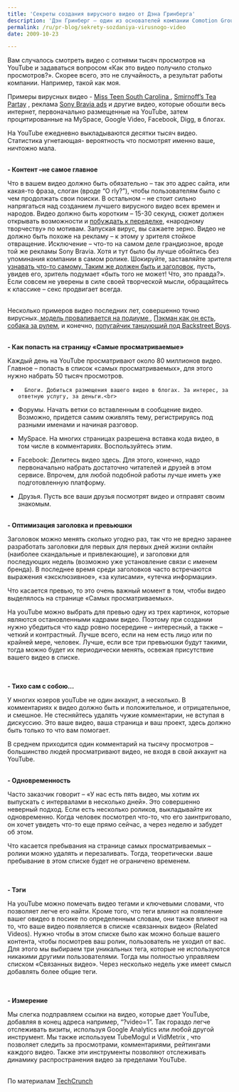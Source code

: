 ```yaml
---
title: 'Секреты создания вирусного видео от Дэна Гринберга'
description: 'Дэн Гринберг – один из основателей компании Comotion Group, которая занимается вирусным видео-маркетингом. Вам случалось смотреть видео с сотнями тысяч просмотров на YouTube и задаваться вопросом «Как это видео получило столько просмотров?». Скорее всего, это не случайность, а результат работы компании. Например, такой как моя.'
permalink: /ru/pr-blog/sekrety-sozdaniya-virusnogo-video
date: 2009-10-23

---
```


Вам случалось смотреть видео с сотнями тысяч просмотров на YouTube и задаваться вопросом «Как это видео получило столько просмотров?». Скорее всего, это не случайность, а результат работы компании. Например, такой как моя.<br>

Примеры вирусных видео - <a href="https://www.youtube.com/watch?v=lj3iNxZ8Dww">Miss Teen South Carolina </a>, <a href="https://www.youtube.com/watch?v=PTU2He2BIc0">Smirnoff’s Tea Partay</a> , реклама <a href="https://www.youtube.com/watch?v=CLUAbkRUvVQ">Sony Bravia ads</a>  и другие видео, которые обошли весь интернет, первоначально размещенные на YouTube, затем процитированные на MySpace, Google Video, Facebook, Digg, в блогах.

На YouTube ежедневно выкладываются десятки тысяч видео. Статистика угнетающая-  вероятность что посмотрят именно ваше, ничтожно мала. <br><br>

<strong> - Контент –не самое главное</strong>

Что в вашем видео должно быть обязательно – так это адрес сайта, или какая-то фраза, слоган (вроде “O rly?”), чтобы пользователям было с чем продолжать свои поиски. В остальном – не стоит сильно напрягаться над созданием лучшего вирусного видео всех времен и народов. Видео должно быть коротким – 15-30 секунд, сюжет должен открывать возможности и <a href="https://www.youtube.com/watch?v=y8Kyi0WNg40">побуждать к переделке</a>, «народному творчеству» по мотивам. Запуская вирус, вы сажаете зерно. Видео не должно быть похоже на рекламу – к этому у зрителя стойкое отвращение. Исключение – что-то на самом деле грандиозное, вроде той же рекламы Sony Bravia. Хотя и  тут было бы лучше обойтись без упоминания компании в самом ролике. Шокируйте, заставляйте зрителя <a href="https://www.youtube.com/watch?v=up5jmbSjWkw">узнавать что-то самому. Таким же должен быть <a href="https://www.youtube.com/watch?v=ni-JFeDYBWg">и заголовок</a>, пусть, увидев его, зритель подумает «быть того не может! Что, это правда?». Если совсем не уверены в силе своей творческой мысли, обращайтесь к классике – секс продвигает всегда. <br><br>

Несколько примеров видео последних лет, совершенно точно вирусных.<a href="https://www.youtube.com/watch?v=4zpQJxlyvDg"> модель проваливается на подиуме </a>, <a href="https://www.youtube.com/watch?v=QpL2jp6mGVo">Пэкман как он есть</a>, <a href="https://www.youtube.com/watch?v=Qp5DkqAxvAI">собака за рулем</a>, и конечно, <a href="https://www.youtube.com/watch?v=N7IZmRnAo6s">попугайчик танцующий под Backstreet Boys</a>.<br><br>

 <strong>- Как попасть на страницу «Самые просматриваемые»</strong>

Каждый день на YouTube просматривают около 80 миллионов видео. Главное – попасть в список «самых просматриваемых», для этого нужно набрать 50 тысяч просмотров. <br>

 -       Блоги. Добиться размещения вашего видео в блогах. За интерес, за ответную услугу, за деньги.<br>

-	Форумы. Начать ветки со вставленным в сообщение видео. Возможно, придется самим оживлять тему, регистрируясь под разными именами и начиная разговор.<br>

-	MySpace. На многих страницах разрешена вставка кода видео, в том числе в комментариях. Воспользуйтесь этим. <br>

-	Facebook: Делитесь видео здесь. Для этого, конечно, надо первоначально набрать достаточно читателей и друзей в этом сервисе. Впрочем, для любой подобной работы лучше иметь уже подготовленную платформу. <br>

-	Друзья. Пусть все ваши друзья посмотрят видео и отправят своим знакомым. <br><br>

 <strong>- Оптимизация заголовка и  превьюшки</strong>

Заголовок можно менять сколько угодно раз, так что не вредно заранее разработать заголовки для первых для первых дней жизни онлайн (наиболее скандальные и привлекающие), и заголовки для последующих недель (возможно уже установление связи с именем бренда). В последнее время среди заголовков часто встречаются выражения «эксклюзивное», «за кулисами», «утечка информации». <br>

Что касается превью, то это очень важный момент в том, чтобы видео выделялось на странице «Самых просматриваемых».<br>

На youTube можно выбрать для превью одну из трех картинок, которые являются остановленными кадрами видео. Поэтому при создании нужно убедиться что кадр ровно посередине – интересный, а также – четкий и контрастный. Лучше всего, если на нем есть лицо или по крайней мере, человек. Лучше, если все три превьюшки будут такими, тогда можно будет их периодически менять, освежая присутствие вашего видео в списке. <br><br><br>

<strong>- Тихо сам с собою...</strong>

У многих юзеров youTube не один аккаунт, а несколько. В комментариях к видео должно быть и положительное, и отрицательное, и смешное. Не стесняйтесь удалять чужие комментарии, не вступая в дискуссию. Это ваше видео, ваша страница и ваш проект, здесь должно быть только то что вам помогает.

В среднем приходится один комментарий на тысячу просмотров – большинство людей просматривают видео, не входя в свой аккаунт на YouTube. <br><br>

<strong>- Одновременность</strong>

Часто заказчик говорит – «У нас есть пять видео, мы хотим их выпускать с интервалами в несколько дней». Это совершенно неверный подход. Если есть несколько роликов, выкладывайте их одновременно. Когда человек посмотрел что-то, что его заинтриговало, он хочет увидеть что-то еще прямо сейчас, а через неделю и забудет об этом. <br>

Что касается пребывания на странице самых просматриваемых – ролики можно удалять и перезаливать. Тогда, теоретически .ваше пребывание в этом списке будет не ограничено временем.<br><br><br>

<strong>- Тэги</strong>

На youTube можно помечать видео тегами и ключевыми словами, что позволяет легче его найти. Кроме того, что теги влияют на появление вашег овидео в посике по определенным  словам, они также влияют на то, что ваше видео появляется в списке «связанных видео» (Related Videos). Нужно чтобы в этом списке было как можно больше вашего контента, чтобы посмотрев ваш ролик, пользователь не уходил от вас. Для этого мы выбираем три уникальных тега, которые не используются никакими другими пользователями. Тогда мы полностью управляем списком «Связанных видео». Через несколько недель уже имеет смысл добавлять более общие теги.<br><br><br>

<strong> - Измерение</strong>

Мы слегка подправляем ссылки на видео, которые дает YouTube, добавляя в конец адреса например, “?video=1”. Так гораздо легче отслеживать визиты, используя Google Analytics или любой другой инструмент. Мы также используем TubeMogul  и VidMetrix , что позволяет следить за просмотрами, комментариями, рейтингами каждого видео. Также эти инструменты позволяют отслеживать динамику распространения видео за пределами YouTube. <br><br>

По материалам <a href="https://www.techcrunch.com/2007/11/22/the-secret-strategies-behind-many-viral-videos/">TechCrunch</a>

